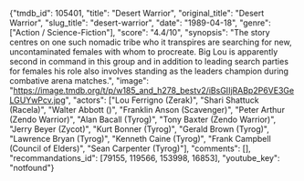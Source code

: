 {"tmdb_id": 105401, "title": "Desert Warrior", "original_title": "Desert Warrior", "slug_title": "desert-warrior", "date": "1989-04-18", "genre": ["Action / Science-Fiction"], "score": "4.4/10", "synopsis": "The story centres on one such nomadic tribe who it transpires are searching for new, uncontaminated females with whom to procreate. Big Lou is apparently second in command in this group and in addition to leading search parties for females his role also involves standing as the leaders champion during combative arena matches.", "image": "https://image.tmdb.org/t/p/w185_and_h278_bestv2/iBsGIIjRABp2P6VE3GeLGUYwPcv.jpg", "actors": ["Lou Ferrigno (Zerak)", "Shari Shattuck (Racela)", "Walter Abbott ()", "Franklin Anson (Scavenger)", "Peter Arthur (Zendo Warrior)", "Alan Bacall (Tyrog)", "Tony Baxter (Zendo Warrior)", "Jerry Beyer (Zycot)", "Kurt Bonner (Tyrog)", "Gerald Brown (Tyrog)", "Lawrence Bryan (Tyrog)", "Kenneth Caine (Tyrog)", "Frank Campbell (Council of Elders)", "Sean Carpenter (Tyrog)"], "comments": [], "recommandations_id": [79155, 119566, 153998, 16853], "youtube_key": "notfound"}